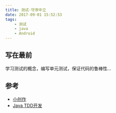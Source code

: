 ```yaml
---
title: 测试·守序中立
date: 2017-09-01 15:52:53
tags:
	- 测试
	- java
	- Android
---
```



## 写在最前
学习测试的概念，编写单元测试，保证代码的鲁棒性...

<!-- more -->
## 参考
- [小创作](http://chriszou.com/)
- [Java TDD开发](https://item.jd.com/12163883.html)

